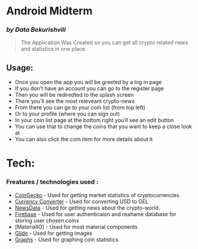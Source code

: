 # Android Midterm
### _by Data Bekurishvili_
> The Application Was Created 
> so you can get all crypto related
> news and statistics in one place.

## Usage:
- Once you open the app you will be greeted by a log in page
- If you don't have an account you can go to the register page
- Then you will be rediredted to the splash screen
- There you'll see the most releveant crypto-news
- From there you can go to your coin list (from top left)
- Or to your profile (where you can sign out)
- In your coin list page at the bottom right you'll see an edit button
- You can use that to change the coins that you want to keep a close look at
- You can also click the coin item for more details about it


# Tech:
### Freatures / technologies used :
- [CoinGecko](https://www.coingecko.com/en/api) - Used for getting market statistics of cryptocurrencies
- [Currency Converter](https://free.currencyconverterapi.com/) - Used for converting USD to GEL
- [NewsData](https://newsdata.io/) - Used for getting news about the crypto-world.
- [Firebase](https://firebase.google.com/) - Used for user authenticaion and realtame database for storing user chosen coins
- [MaterialIO] - Used for most material components
- [Glide](https://github.com/bumptech/glide) - Used for getting images
- [Graphs](https://github.com/PhilJay/MPAndroidChart) - Used for graphing coin statistics
